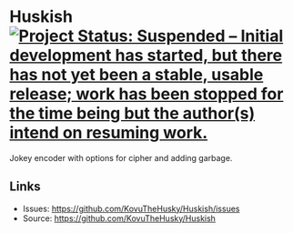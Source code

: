 # Huskish [![Project Status: Suspended – Initial development has started, but there has not yet been a stable, usable release; work has been stopped for the time being but the author(s) intend on resuming work.](https://www.repostatus.org/badges/latest/suspended.svg)](https://www.repostatus.org/#suspended)

Jokey encoder with options for cipher and adding garbage.

## Links

* Issues: <https://github.com/KovuTheHusky/Huskish/issues>
* Source: <https://github.com/KovuTheHusky/Huskish>
